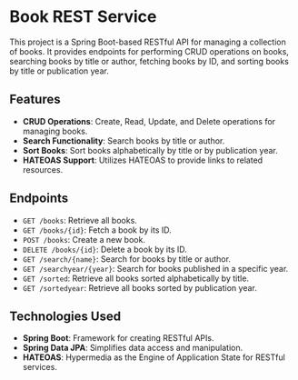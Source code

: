 # Book REST Service

This project is a Spring Boot-based RESTful API for managing a collection of books. It provides endpoints for performing CRUD operations on books, searching books by title or author, fetching books by ID, and sorting books by title or publication year.

## Features

- **CRUD Operations**: Create, Read, Update, and Delete operations for managing books.
- **Search Functionality**: Search books by title or author.
- **Sort Books**: Sort books alphabetically by title or by publication year.
- **HATEOAS Support**: Utilizes HATEOAS to provide links to related resources.

## Endpoints

- `GET /books`: Retrieve all books.
- `GET /books/{id}`: Fetch a book by its ID.
- `POST /books`: Create a new book.
- `DELETE /books/{id}`: Delete a book by its ID.
- `GET /search/{name}`: Search for books by title or author.
- `GET /searchyear/{year}`: Search for books published in a specific year.
- `GET /sorted`: Retrieve all books sorted alphabetically by title.
- `GET /sortedyear`: Retrieve all books sorted by publication year.

## Technologies Used

- **Spring Boot**: Framework for creating RESTful APIs.
- **Spring Data JPA**: Simplifies data access and manipulation.
- **HATEOAS**: Hypermedia as the Engine of Application State for RESTful services.
